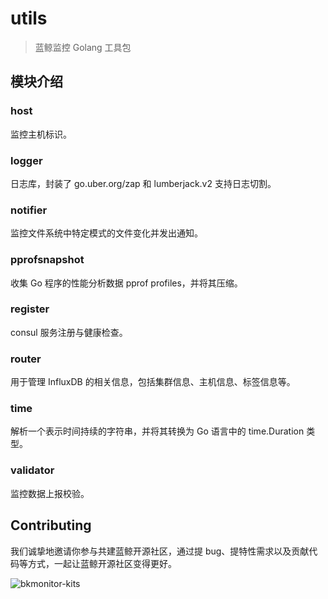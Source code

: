 # utils

> 蓝鲸监控 Golang 工具包

## 模块介绍

### host

监控主机标识。

### logger

日志库，封装了 go.uber.org/zap 和 lumberjack.v2 支持日志切割。

### notifier

监控文件系统中特定模式的文件变化并发出通知。

### pprofsnapshot

收集 Go 程序的性能分析数据 pprof profiles，并将其压缩。

### register

consul 服务注册与健康检查。

### router

用于管理 InfluxDB 的相关信息，包括集群信息、主机信息、标签信息等。

### time

解析一个表示时间持续的字符串，并将其转换为 Go 语言中的 time.Duration 类型。

### validator

监控数据上报校验。

## Contributing

我们诚挚地邀请你参与共建蓝鲸开源社区，通过提 bug、提特性需求以及贡献代码等方式，一起让蓝鲸开源社区变得更好。

![bkmonitor-kits](https://user-images.githubusercontent.com/19553554/126454082-d21b22f9-6df9-487f-82c1-a9dcd054f29a.png)
